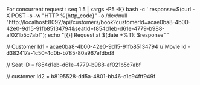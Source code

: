 For concurrent request :
seq 1 5 | xargs -P5 -I{} bash -c '
response=$(curl -X POST -s -w "HTTP %{http_code}" -o /dev/null \
"http://localhost:8092/api/customers/book?customerId=acae0ba8-4b00-42e0-9d15-91fb85134794&seatId=f854d1eb-d61e-4779-b988-af021b5c7abf");
echo "[{}] Request at $(date +%T): $response"
'


// Customer Id1 - acae0ba8-4b00-42e0-9d15-91fb85134794
// Movie Id - d382417a-1c50-4d0b-b785-80a967efdbd8

// Seat ID = f854d1eb-d61e-4779-b988-af021b5c7abf


// customer Id2 = b8195528-dd5a-4801-bb46-c1c94fff949f